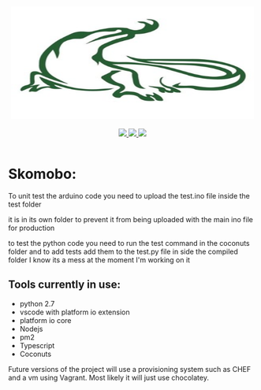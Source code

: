 
<!--![SKOMOBO](https://github.com/Ulfasaar/skomobo/raw/New_Architecture/Resources/icon.jpg)-->

<!--[![Build Status](https://travis-ci.org/Ulfasaar/skomobo.svg?branch=master)](https://travis-ci.org/Ulfasaar/skomobo)
[![Coverage Status](https://coveralls.io/repos/github/Ulfasaar/skomobo/badge.svg)](https://coveralls.io/github/Ulfasaar/skomobo)
[![Known Vulnerabilities](https://snyk.io/test/github/ulfasaar/skomobo/badge.svg?targetFile=Code%2FServer%2Fpackage.json)](https://snyk.io/test/github/ulfasaar/skomobo?targetFile=Code%2FServer%2Fpackage.json)
-->

<div align="center">
  <img src="./Resources/icon.jpg" width="492" height="228">
  <br>
  <br>
	<a href="https://travis-ci.org/Ulfasaar/skomobo">
		<img src="https://travis-ci.org/Ulfasaar/skomobo.svg?branch=master">
	</a>
    <a href="https://coveralls.io/github/Ulfasaar/skomobo">
		<img src="https://coveralls.io/repos/github/Ulfasaar/skomobo/badge.svg">
	</a>
    <a href="https://snyk.io/test/github/ulfasaar/skomobo?targetFile=Code%2FServer%2Fpackage.json">
		<img src="https://snyk.io/test/github/ulfasaar/skomobo/badge.svg?targetFile=Code%2FServer%2Fpackage.json">
	</a>
  <br>
  <br>
</div>

# Skomobo:

To unit test the arduino code you need to upload the test.ino file inside the test folder

it is in its own folder to prevent it from being uploaded with the main ino file for production

to test the python code you need to run the test command in the coconuts folder and to add tests add them to the test.py file in side the compiled folder I know its a mess at the moment I'm working on it

## Tools currently in use:

- python 2.7
- vscode with platform io extension
- platform io core
- Nodejs
- pm2
- Typescript
- Coconuts

Future versions of the project will use a provisioning system such as CHEF and a vm using Vagrant. Most likely it will just use chocolatey.
